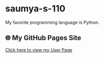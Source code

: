 # saumya-s-110

My favorite programming language is Python.

## 🌐 My GitHub Pages Site

[Click here to view my User Page](https://ssadh123.github.io/saumya-s-110/)

